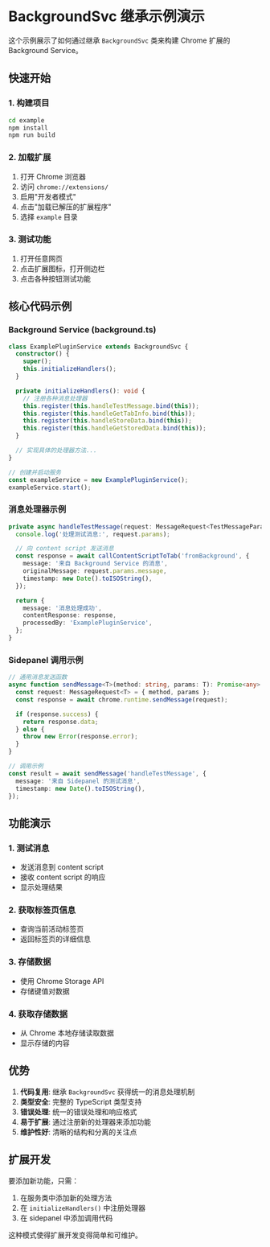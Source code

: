 # BackgroundSvc 继承示例演示

这个示例展示了如何通过继承 `BackgroundSvc` 类来构建 Chrome 扩展的 Background Service。

## 快速开始

### 1. 构建项目

```bash
cd example
npm install
npm run build
```

### 2. 加载扩展

1. 打开 Chrome 浏览器
2. 访问 `chrome://extensions/`
3. 启用"开发者模式"
4. 点击"加载已解压的扩展程序"
5. 选择 `example` 目录

### 3. 测试功能

1. 打开任意网页
2. 点击扩展图标，打开侧边栏
3. 点击各种按钮测试功能

## 核心代码示例

### Background Service (background.ts)

```typescript
class ExamplePluginService extends BackgroundSvc {
  constructor() {
    super();
    this.initializeHandlers();
  }

  private initializeHandlers(): void {
    // 注册各种消息处理器
    this.register(this.handleTestMessage.bind(this));
    this.register(this.handleGetTabInfo.bind(this));
    this.register(this.handleStoreData.bind(this));
    this.register(this.handleGetStoredData.bind(this));
  }

  // 实现具体的处理器方法...
}

// 创建并启动服务
const exampleService = new ExamplePluginService();
exampleService.start();
```

### 消息处理器示例

```typescript
private async handleTestMessage(request: MessageRequest<TestMessageParams>): Promise<any> {
  console.log('处理测试消息:', request.params);

  // 向 content script 发送消息
  const response = await callContentScriptToTab('fromBackground', {
    message: '来自 Background Service 的消息',
    originalMessage: request.params.message,
    timestamp: new Date().toISOString(),
  });

  return {
    message: '消息处理成功',
    contentResponse: response,
    processedBy: 'ExamplePluginService',
  };
}
```

### Sidepanel 调用示例

```typescript
// 通用消息发送函数
async function sendMessage<T>(method: string, params: T): Promise<any> {
  const request: MessageRequest<T> = { method, params };
  const response = await chrome.runtime.sendMessage(request);

  if (response.success) {
    return response.data;
  } else {
    throw new Error(response.error);
  }
}

// 调用示例
const result = await sendMessage('handleTestMessage', {
  message: '来自 Sidepanel 的测试消息',
  timestamp: new Date().toISOString(),
});
```

## 功能演示

### 1. 测试消息

- 发送消息到 content script
- 接收 content script 的响应
- 显示处理结果

### 2. 获取标签页信息

- 查询当前活动标签页
- 返回标签页的详细信息

### 3. 存储数据

- 使用 Chrome Storage API
- 存储键值对数据

### 4. 获取存储数据

- 从 Chrome 本地存储读取数据
- 显示存储的内容

## 优势

1. **代码复用**: 继承 `BackgroundSvc` 获得统一的消息处理机制
2. **类型安全**: 完整的 TypeScript 类型支持
3. **错误处理**: 统一的错误处理和响应格式
4. **易于扩展**: 通过注册新的处理器来添加功能
5. **维护性好**: 清晰的结构和分离的关注点

## 扩展开发

要添加新功能，只需：

1. 在服务类中添加新的处理方法
2. 在 `initializeHandlers()` 中注册处理器
3. 在 sidepanel 中添加调用代码

这种模式使得扩展开发变得简单和可维护。
